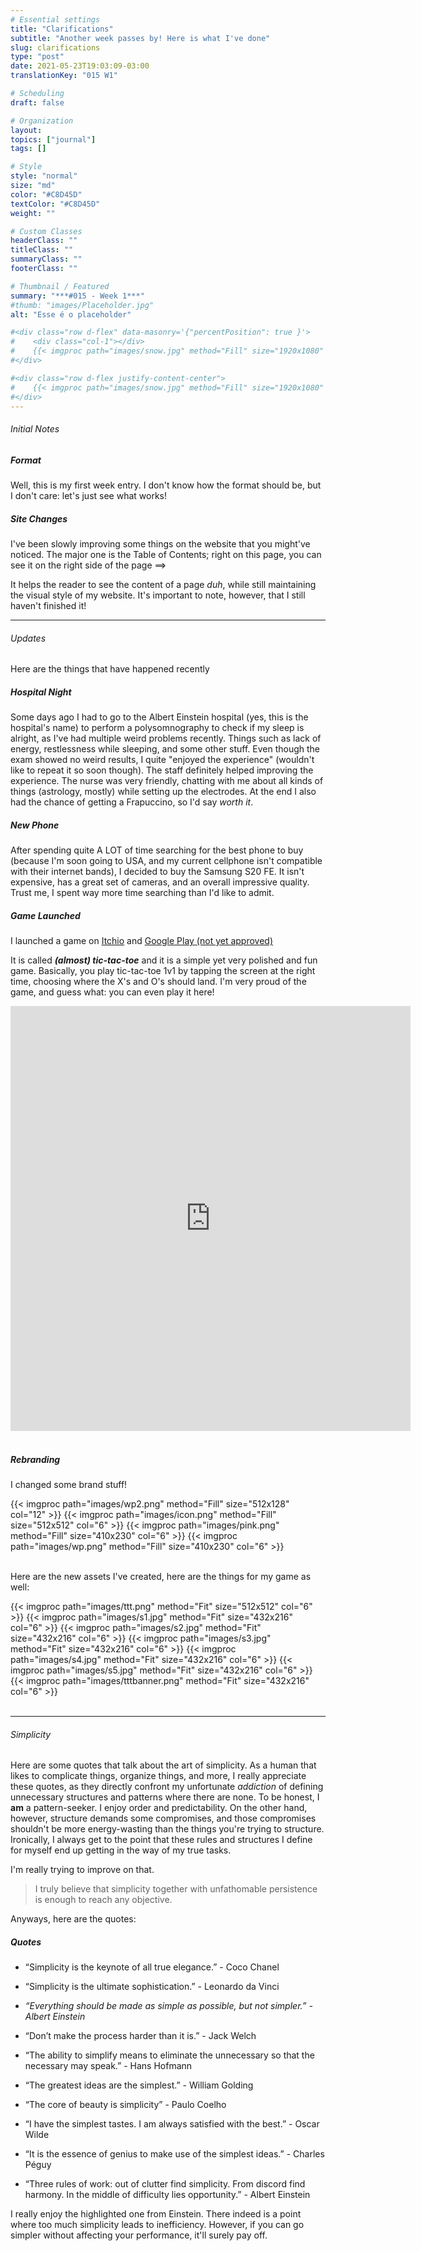 ```yaml
---
# Essential settings
title: "Clarifications"
subtitle: "Another week passes by! Here is what I've done"
slug: clarifications
type: "post"
date: 2021-05-23T19:03:09-03:00
translationKey: "015 W1"

# Scheduling
draft: false

# Organization
layout:
topics: ["journal"]
tags: []

# Style
style: "normal"
size: "md"
color: "#C8D45D"
textColor: "#C8D45D"
weight: ""

# Custom Classes
headerClass: ""
titleClass: ""
summaryClass: ""
footerClass: ""

# Thumbnail / Featured
summary: "***#015 - Week 1***"
#thumb: "images/Placeholder.jpg"
alt: "Esse é o placeholder"

#<div class="row d-flex" data-masonry='{"percentPosition": true }'>
#    <div class="col-1"></div>
#    {{< imgproc path="images/snow.jpg" method="Fill" size="1920x1080" col="8" >}}
#</div>

#<div class="row d-flex justify-content-center">
#    {{< imgproc path="images/snow.jpg" method="Fill" size="1920x1080" col="8" >}}
#</div>
---
```


###### Initial Notes

##### Format

Well, this is my first week entry. I don't know how the format should be, but I don't care: let's just see what works!

##### Site Changes

I've been slowly improving some things on the website that you might've noticed. The major one is the Table of Contents; right on this page, you can see it on the right side of the page ==>

It helps the reader to see the content of a page *duh*, while still maintaining the visual style of my website. It's important to note, however, that I still haven't finished it!

---

###### Updates

Here are the things that have happened recently

##### Hospital Night

Some days ago I had to go to the Albert Einstein hospital (yes, this is the hospital's name) to perform a polysomnography to check if my sleep is alright, as I've had multiple weird problems recently. Things such as lack of energy, restlessness while sleeping, and some other stuff. Even though the exam showed no weird results, I quite "enjoyed the experience" (wouldn't like to repeat it so soon though). The staff definitely helped improving the experience. The nurse was very friendly, chatting with me about all kinds of things (astrology, mostly) while setting up the electrodes. At the end I also had the chance of getting a Frapuccino, so I'd say *worth it*.

##### New Phone

After spending quite A LOT of time searching for the best phone to buy (because I'm soon going to USA, and my current cellphone isn't compatible with their internet bands), I decided to buy the Samsung S20 FE. It isn't expensive, has a great set of cameras, and an overall impressive quality. Trust me, I spent way more time searching than I'd like to admit.

##### Game Launched

I launched a game on [Itchio](https://bykoga.itch.io/almost-tic-tac-toe) and [Google Play (not yet approved)](https://play.google.com/store/apps/details?id=com.by.koga.almosttictactoe)

It is called ***(almost) tic-tac-toe*** and it is a simple yet very polished and fun game. Basically, you play tic-tac-toe 1v1 by tapping the screen at the right time, choosing where the X's and O's should land. I'm very proud of the game, and guess what: you can even play it here!

<div class="row d-flex justify-content-center">
    <iframe frameborder="0" src="https://itch.io/embed-upload/3870734?color=52333F" allowfullscreen="" width="640" height="680" class="col-12"><a href="https://bykoga.itch.io/almost-tic-tac-toe">Play (almost) tic-tac-toe on itch.io</a></iframe>
</div>

<br>

##### Rebranding

I changed some brand stuff!

<div class="row d-flex" data-masonry='{"percentPosition": true }'>
    <div class="col-1"></div>
    {{< imgproc path="images/wp2.png" method="Fill" size="512x128" col="12" >}}
    {{< imgproc path="images/icon.png" method="Fill" size="512x512" col="6" >}}
    {{< imgproc path="images/pink.png" method="Fill" size="410x230" col="6" >}}
    {{< imgproc path="images/wp.png" method="Fill" size="410x230" col="6" >}}
</div>

<br>

Here are the new assets I've created, here are the things for my game as well:

<div class="row d-flex" data-masonry='{"percentPosition": true }'>
    <div class="col-1"></div>
    {{< imgproc path="images/ttt.png" method="Fit" size="512x512" col="6" >}}
    {{< imgproc path="images/s1.jpg" method="Fit" size="432x216" col="6" >}}
    {{< imgproc path="images/s2.jpg" method="Fit" size="432x216" col="6" >}}
    {{< imgproc path="images/s3.jpg" method="Fit" size="432x216" col="6" >}}
    {{< imgproc path="images/s4.jpg" method="Fit" size="432x216" col="6" >}}
    {{< imgproc path="images/s5.jpg" method="Fit" size="432x216" col="6" >}}
    {{< imgproc path="images/tttbanner.png" method="Fit" size="432x216" col="6" >}}
</div>

<br>

---

###### Simplicity

Here are some quotes that talk about the art of simplicity. As a human that likes to complicate things, organize things, and more, I really appreciate these quotes, as they directly confront my unfortunate *addiction* of defining unnecessary structures and patterns where there are none. To be honest, I **am** a pattern-seeker. I enjoy order and predictability. On the other hand, however, structure demands some compromises, and those compromises shouldn't be more energy-wasting than the things you're trying to structure. Ironically, I always get to the point that these rules and structures I define for myself end up getting in the way of my true tasks.

I'm really trying to improve on that.

> I truly believe that simplicity together with unfathomable persistence is enough to reach any objective.

Anyways, here are the quotes:

##### Quotes

* “Simplicity is the keynote of all true elegance.” - Coco Chanel

* “Simplicity is the ultimate sophistication.” - Leonardo da Vinci

* *“Everything should be made as simple as possible, but not simpler.” - Albert Einstein*

* “Don’t make the process harder than it is.” - Jack Welch

* “The ability to simplify means to eliminate the unnecessary so that the necessary may speak.” - Hans Hofmann

* “The greatest ideas are the simplest.” - William Golding

* “The core of beauty is simplicity” - Paulo Coelho

* “I have the simplest tastes. I am always satisfied with the best.” - Oscar Wilde

* “It is the essence of genius to make use of the simplest ideas.” - Charles Péguy

* “Three rules of work: out of clutter find simplicity. From discord find harmony. In the middle of difficulty lies opportunity.” - Albert Einstein

I really enjoy the highlighted one from Einstein. There indeed is a point where too much simplicity leads to inefficiency. However, if you can go simpler without affecting your performance, it'll surely pay off.
